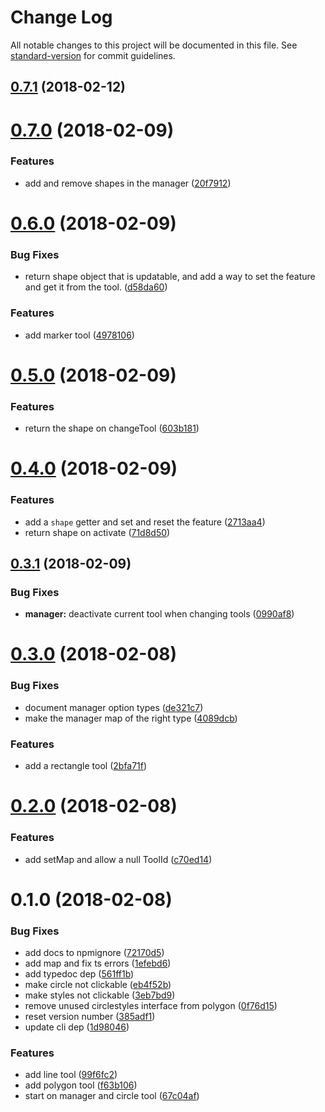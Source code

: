 # Change Log

All notable changes to this project will be documented in this file. See [standard-version](https://github.com/conventional-changelog/standard-version) for commit guidelines.

<a name="0.7.1"></a>
## [0.7.1](https://github.com/knownasilya/google-maps-drawing-tools/compare/v0.7.0...v0.7.1) (2018-02-12)



<a name="0.7.0"></a>
# [0.7.0](https://github.com/knownasilya/google-maps-drawing-tools/compare/v0.6.0...v0.7.0) (2018-02-09)


### Features

* add and remove shapes in the manager ([20f7912](https://github.com/knownasilya/google-maps-drawing-tools/commit/20f7912))



<a name="0.6.0"></a>
# [0.6.0](https://github.com/knownasilya/google-maps-drawing-tools/compare/v0.5.0...v0.6.0) (2018-02-09)


### Bug Fixes

* return shape object that is updatable, and add a way to set the feature and get it from the tool. ([d58da60](https://github.com/knownasilya/google-maps-drawing-tools/commit/d58da60))


### Features

* add marker tool ([4978106](https://github.com/knownasilya/google-maps-drawing-tools/commit/4978106))



<a name="0.5.0"></a>
# [0.5.0](https://github.com/knownasilya/google-maps-drawing-tools/compare/v0.4.0...v0.5.0) (2018-02-09)


### Features

* return the shape on changeTool ([603b181](https://github.com/knownasilya/google-maps-drawing-tools/commit/603b181))



<a name="0.4.0"></a>
# [0.4.0](https://github.com/knownasilya/google-maps-drawing-tools/compare/v0.3.1...v0.4.0) (2018-02-09)


### Features

* add a `shape` getter and set and reset the feature ([2713aa4](https://github.com/knownasilya/google-maps-drawing-tools/commit/2713aa4))
* return shape on activate ([71d8d50](https://github.com/knownasilya/google-maps-drawing-tools/commit/71d8d50))



<a name="0.3.1"></a>
## [0.3.1](https://github.com/knownasilya/google-maps-drawing-tools/compare/v0.3.0...v0.3.1) (2018-02-09)


### Bug Fixes

* **manager:** deactivate current tool when changing tools ([0990af8](https://github.com/knownasilya/google-maps-drawing-tools/commit/0990af8))



<a name="0.3.0"></a>
# [0.3.0](https://github.com/knownasilya/google-maps-drawing-tools/compare/v0.2.0...v0.3.0) (2018-02-08)


### Bug Fixes

* document manager option types ([de321c7](https://github.com/knownasilya/google-maps-drawing-tools/commit/de321c7))
* make the manager map of the right type ([4089dcb](https://github.com/knownasilya/google-maps-drawing-tools/commit/4089dcb))


### Features

* add a rectangle tool ([2bfa71f](https://github.com/knownasilya/google-maps-drawing-tools/commit/2bfa71f))



<a name="0.2.0"></a>
# [0.2.0](https://github.com/knownasilya/google-maps-drawing-tools/compare/v0.1.0...v0.2.0) (2018-02-08)


### Features

* add setMap and allow a null ToolId ([c70ed14](https://github.com/knownasilya/google-maps-drawing-tools/commit/c70ed14))



<a name="0.1.0"></a>
# 0.1.0 (2018-02-08)


### Bug Fixes

* add docs to npmignore ([72170d5](https://github.com/knownasilya/google-maps-drawing-tools/commit/72170d5))
* add map and fix ts errors ([1efebd6](https://github.com/knownasilya/google-maps-drawing-tools/commit/1efebd6))
* add typedoc dep ([561ff1b](https://github.com/knownasilya/google-maps-drawing-tools/commit/561ff1b))
* make circle not clickable ([eb4f52b](https://github.com/knownasilya/google-maps-drawing-tools/commit/eb4f52b))
* make styles not clickable ([3eb7bd9](https://github.com/knownasilya/google-maps-drawing-tools/commit/3eb7bd9))
* remove unused circlestyles interface from polygon ([0f76d15](https://github.com/knownasilya/google-maps-drawing-tools/commit/0f76d15))
* reset version number ([385adf1](https://github.com/knownasilya/google-maps-drawing-tools/commit/385adf1))
* update cli dep ([1d98046](https://github.com/knownasilya/google-maps-drawing-tools/commit/1d98046))


### Features

* add line tool ([99f6fc2](https://github.com/knownasilya/google-maps-drawing-tools/commit/99f6fc2))
* add polygon tool ([f63b106](https://github.com/knownasilya/google-maps-drawing-tools/commit/f63b106))
* start on manager and circle tool ([67c04af](https://github.com/knownasilya/google-maps-drawing-tools/commit/67c04af))
